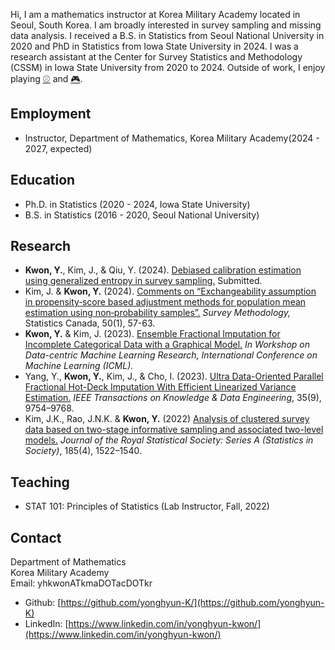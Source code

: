 Hi, I am a mathematics instructor at Korea Military Academy located in Seoul, South Korea. I am broadly interested in survey sampling and missing data analysis. I received a B.S. in Statistics from Seoul National University in 2020 and PhD in Statistics from Iowa State University in 2024. I was a research assistant at the Center for Survey Statistics and Methodology (CSSM) in Iowa State University from 2020 to 2024. Outside of work, I enjoy playing [:baseball:](https://en.wikipedia.org/wiki/Baseball) and [:video_game:](https://en.wikipedia.org/wiki/StarCraft:_Brood_War).

## Employment
*   Instructor, Department of Mathematics, Korea Military Academy(2024 - 2027, expected)

## Education
*   Ph.D. in Statistics (2020 - 2024, Iowa State University)
*   B.S. in Statistics (2016 - 2020, Seoul National University)

## Research
*   **Kwon, Y.**, Kim, J., & Qiu, Y. (2024). [Debiased calibration estimation using generalized entropy in survey sampling.](https://arxiv.org/abs/2404.01076) Submitted.
*   Kim, J. & **Kwon, Y.** (2024). [Comments on “Exchangeability assumption in propensity‑score based adjustment methods for population mean estimation using non‑probability samples”.](https://www150.statcan.gc.ca/n1/pub/12-001-x/2024001/article/00007-eng.htm?cmp=cwe-cae) *Survey Methodology,* Statistics Canada, 50(1), 57-63.
*   **Kwon, Y.** & Kim, J. (2023). [Ensemble Fractional Imputation for Incomplete Categorical Data with a Graphical Model.](https://dmlr.ai/assets/accepted-papers/135/CameraReady/DMLR_paper.pdf) *In Workshop on Data-centric Machine Learning Research, International Conference on Machine Learning (ICML).*
*   Yang, Y., **Kwon, Y.**, Kim, J., & Cho, I. (2023). [Ultra Data-Oriented Parallel Fractional Hot-Deck Imputation With Efficient Linearized Variance Estimation.](https://doi.ieeecomputersociety.org/10.1109/TKDE.2023.3249567) *IEEE Transactions on Knowledge & Data Engineering*, 35(9), 9754–9768.
*   Kim, J.K., Rao, J.N.K. & **Kwon, Y.** (2022) [Analysis of clustered survey data based on two-stage informative sampling and associated two-level models.](https://doi.org/10.1111/rssa.12805) *Journal of the Royal Statistical Society: Series A (Statistics in Society)*, 185(4), 1522–1540.


## Teaching
*   STAT 101: Principles of Statistics (Lab Instructor, Fall, 2022)

<!---
## Talks
*   Summer school at survey sampling, Ottawa, Canada
*   JSM 2022, Washington, DC
*   AGU 2022, Chicago, IL
-->

## Contact
Department of Mathematics <br />
Korea Military Academy <br />
Email: yhkwonATkmaDOTacDOTkr <br />

<!---
Department of Statistics <br />
Iowa State University <br />
Snedecor Hall, 2438 Osborn Drive <br />
Ames, IA 50011-1090 <br />
Email: yhkwonATiastateDOTedu <br />
-->

*   Github: [https://github.com/yonghyun-K/](https://github.com/yonghyun-K)
*   LinkedIn: [https://www.linkedin.com/in/yonghyun-kwon/](https://www.linkedin.com/in/yonghyun-kwon/)
